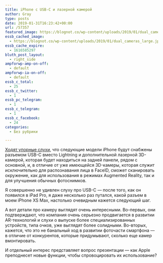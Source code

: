 ```yaml
---
title: iPhone с USB-C и лазерной камерой
author: Gray
type: posts
date: 2019-01-31T16:23:42+00:00
url: /57357
featured_image: https://blognot.co/wp-content/uploads/2019/01/dual_cameras_large.jpg
essb_cached_image:
  - https://blognot.co/wp-content/uploads/2019/01/dual_cameras_large.jpg
essb_cache_expire:
  - 1616585297
bluth_post_layout:
  - right_side
ampforwp-amp-on-off:
  - default
ampforwp-ia-on-off:
  - default
essb_c_total:
  - 25
essb_c_twitter:
  - 1
essb_pc_telegram:
  - 1
essb_c_telegram:
  - 1
essb_c_facebook:
  - 24
categories:
  - Без рубрики

---
```








[Ходят упорные слухи][1], что следующие модели iPhone будут снабжены разъемом USB-C вместо Lightning и дополнительной лазерной 3D-камерой, которая будет находиться на задней панели, рядом с основной, и, в отличие от уже имеющейся 3D-камеры, которая служит исключительно для распознавания лица в FaceID, сможет сканировать окружение, как для использования в режимах Augmented Reality, так и для улучшения обычных фотоснимков.

Я совершенно не удивлен слуху про USB-C — после того, как он появился в iPad Pro, я даже несколько раз путался, какой разъем в моем iPhone XS Max, настолько очевидным кажется следующий шаг.

А вот детали про камеру выглядят очень интересными. Во-первых, они подтверждают, что компания очень серьезно продвигается в развитии AR-технологий и слухи о выпуске более специализированных устройств, типа очков, уже выглядят более солидными. Во-вторых, кажется, что это не банальный ход в развитии фоточасти смартфона — в отличие от конкурентов, которые придумывают, сколько еще камер вмонтировать.

И отдельный интерес представляет вопрос презентации — как Apple преподнесет новые функции, чтобы спровоцировать их использование?

 [1]: https://www.bloomberg.com/news/articles/2019-01-30/apple-is-said-to-prep-new-3-d-camera-for-2020-iphones-in-ar-push